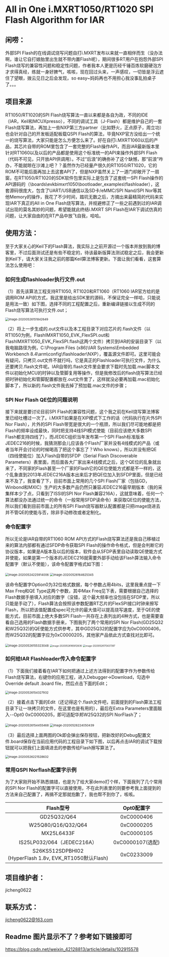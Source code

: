 # All in One i.MXRT1050/RT1020 SPI Flash Algorithm for IAR

## 闲唠：		

外部SPI Flash的在线调试烧写问题自打i.MXRT发布以来就一直相伴而生（没办法啊，谁让它自打娘胎里出生就不带内置Flash呢），期间很多RT用户在抱怨外部SPI Flash烧写的兼容性问题和稳定性问题，作者我本人更是历经千锤百炼软磨硬泡方才求得真经，练就一身好脾气，咳咳，现在回过头来，一声感叹，一切皆是浮云遮住了望眼，拨云见日之后会发现，so easy~妈妈再也不用担心我没事乱拍桌子了。。。

## 项目来源

RT1050/RT1020的SPI Flash烧写算法一直以来都是各自为政，不同的IDE（IAR，Keil和MCUXpresso），不同的调试工具（J-Flash）都是维护自己的一套Flash烧写算法，再加上一些NXP第三方partner（比如野火，正点原子，周立功）也会针对自己的开发板适配板载QSPI Flash的算法，毕竟NXP官方没给出一个统一的烧写算法，大家只能是怎么方便怎么来了。好在自打i.MXRT1060以后的产品，其芯片自带的ROM里包含了一套完整的Flash操作API，而且IAR最新版本里针对RT1060以及以后的产品都是使用这个标准统一的API来操作外部SPI Flash（代码不可见，只开放API供调用）。不过“后浪”的确弥补了这个缺憾，那“前浪”咋办，不能就晾在沙滩上吧？？虽然作为已经量产很久的RT1050/RT1020，它的ROM不可能后面再加上去这套API了，但是NXP虽然关上了一道门却敞开了一扇窗，在RT1050/RT1020的SDK软件包里实际上是包含了这套统一SPI Flash操作的API源码的（\boards\evkbimxrt1050\bootloader_examples\flashloader），这套源码很庞大，包含了UART/USB通信以及SD卡/eMMC/SPI Nand/SPI Nor等其他Memory的操作，我花了不少时间，踏坑无数之后，方摘出来最精简的代码来实现IAR下真正的All in One Flash烧写算法，并规避修正了一些之前遇到过的IAR调试出现的莫名其妙的问题，希望能就此终结i.MXRT SPI Flash在IAR下调试仿真的问题，让大家自由的在RT产品中放飞自我，哈哈。

## 使用方法：

至于大家关心的Keil下的Flash算法，我实际上之前开源过一个版本并放到我的博客里，不过后面测试还是有些不稳定的，待该最新版算法测试稳定之后，我会更新到Keil下，请大家关注我之前的那篇Keil算法博客更新。下面让我们看看，这套算法怎么使用吧：

### 如何生成flashloader执行文件.out

（1）首先该算法工程支持RT1050, RT1020和RT1060（RT1060 IAR官方给的是调用ROM API的方式，我这里是给出SDK里的源码，不保证完全一样哈，只能说是用法一致）如下图，选择不同的工程配置之后，重新编译链接以生成不同的Flash烧写算法可执行文件.out；

<img src="https://github.com/jicheng0622/All-in-One-Flash-Algorithm-for-RT1050-RT1020/blob/master/IAR/Figures/image-20200526151842649.png" alt="image-20200526151842649" style="zoom: 67%;" />

（2）将上一步生成的.out文件以及本工程目录下对应芯片的.flash文件（以RT1050为例，FlashIMXRT1050_EVK_FlexSPI.out和FlashIMXRT1050_EVK_FlexSPI.flash这两个文件）拷贝到IAR的安装目录下（以我电脑路径为例，C:\Program Files (x86)\IAR Systems\Embedded Workbench 8.4\arm\config\flashloader\NXP），覆盖源文件即可。这里可能会有疑问，只拷贝.out文件不就行吗，它是真正的Flashloader可执行文件，为什么还要拷贝.flash文件呢。IAR自带的.flash文件里会要求下载时先加载.mac脚本文件以初始化MCU的时钟以及管脚复用等操作，但是我修改后的flash烧写算法已经把时钟初始化和管脚配置都放在.out文件里了，这样就没必要再加载.mac初始化脚本了，所以新的.flash文件我去掉了预加载.mac文件的步骤；

### SPI Nor Flash QE位的问题说明

接下来就是要讨论目前SPI Flash的兼容性问题，这个我之前在Keil烧写算法博客里已经吐槽过一次了。i.MXRT如果是在XIP模式下工作的话（代码执行在片外SPI Nor Flash），片外的SPI Flash带宽是很大的一个瓶颈，所以我们尽可能地都是把Flash的频率设成最快，同时把支持4线SPI模式使能（目前应该绝大多数SPI Flash都支持四线了），而JEDEC组织当年发布第一个SPI Flash标准版本JEDEC216的时候，我猜测那会儿应该各个Flash厂家并没有4线模式的产品（或者当年开会讨论的时候喝高了把这个事忘了？Who knows），所以并没有把QE（四线使能位）加入Flash自带的SFDP（Serial Flash Discoverable Parameters）表里面，而后面各大厂家出来4线模式之后，这个QE位的乱象就出来了，不同家的Flash甚至一个厂家的Flash它的QE位使能方式都是不一样的，这个乱象直到2013年JEDEC216A版本出来后才把QE位加入到SFDP里面，但是已经来不及了，我查看了下，目前市面上常用的几个SPI Flash厂家（包括GD，Winbond和MXIC）生产的大多数产品仍然只兼容JEDEC216最早期版本（我的采集样本少了点，只看到了ISSI的SPI Nor Flash兼容216A），这就意味着，任何一个算法都没办法通过统一的命令（一般常用SFDP读命令）来获取QE位的使能方法，所以我们看到目前市面上的所有SPI Flash烧写器默认配置都是只把image烧进去并不管QE的使能与否，除非手动修改或者定制化。

### 命令配置字

所以无论是IAR自带的RT1060 ROM API方式的Flash烧写算法还是我自己移植过来的算法内部都有通过SFDP命令获取SPI Flash的操作命令格式，但是会判断它的协议版本，如果是A版本及以后的版本，软件会从SFDP表里自动读取QE使能方式并使能，如果是第一个版本的JEDEC216就需要外部手动给该Flash算法输入命令配置字（默认不使能），该命令配置字格式如下图：

<img src="https://github.com/jicheng0622/All-in-One-Flash-Algorithm-for-RT1050-RT1020/blob/master/IAR/Figures/image-20200524225914006.png" alt="image-20200524225914006" style="zoom: 67%;" />

<img src="https://github.com/jicheng0622/All-in-One-Flash-Algorithm-for-RT1050-RT1020/blob/master/IAR/Figures/image-20200526164625345.png" alt="image-20200526164625345" style="zoom:67%;" />

该命令配置字Option0为32位格式数据，每个参数占用4bits，这里我重点提一下Max Freq和QE Type这两个参数，其中Max Freq见下表，需要根据自己选择的Flash数据手册填入对应的数字（没错，这个最大频率也没包括在SFDP里，所以只能是手动了），Flash算法会按照该参数配置RT芯片的FlexSPI接口时钟来擦写Flash，所以把该值配置成spec可允许的最大值可以提高烧写速度，至于QE的使能方式，目前市面上绝大多数SPI Flash一共存在上表列出的4种方式，也是需要查看自己选用的Flash数据手册来，下图我列了两个常用的SPI Nor Flash(GD25Q32和W25Q32)的QE使能方式供参考，其中GD25Q32的配置字应为0xC0000406，而W25Q32的配置字应为0xC0000205，其他家产品依此方式查找对比即可。

<img src="https://github.com/jicheng0622/All-in-One-Flash-Algorithm-for-RT1050-RT1020/blob/master/IAR/Figures/image-20200526155323048.png" alt="image-20200526155323048" style="zoom:67%;" />

<img src="https://github.com/jicheng0622/All-in-One-Flash-Algorithm-for-RT1050-RT1020/blob/master/IAR/Figures/image-20200526165812636.png" alt="image-20200526165812636" style="zoom:50%;" />

<img src="https://github.com/jicheng0622/All-in-One-Flash-Algorithm-for-RT1050-RT1020/blob/master/IAR/Figures/image-20200526170437397.png" alt="image-20200526170437397" style="zoom:50%;" />

### 如何给IAR Flashloader传入命令配置字

（1）下面我们接着看在IAR下如何把通过上述方法得到的配置字作为参数传给Flash烧写算法，右键你的应用工程，进入Debugger->Download，勾选中Override default .board file，然后点击下面的Edit；

<img src="https://github.com/jicheng0622/All-in-One-Flash-Algorithm-for-RT1050-RT1020/blob/master/IAR/Figures/image-20200526154327932.png" alt="image-20200526154327932" style="zoom:67%;" />

（2）接着点击下面的Edit（还记得这个.flash文件吧，前面提到的Flash算法工程目录下让一块拷贝的文件，在这里也是有用的），最后在Extra Parameters里面敲入--Opt0 0xC0000205，即可适配华邦W25Q32的SPI NorFlash了；

<img src="https://github.com/jicheng0622/All-in-One-Flash-Algorithm-for-RT1050-RT1020/blob/master/IAR/Figures/image-20200526154455468.png" alt="image-20200526154455468" style="zoom: 67%;" />

<img src="https://github.com/jicheng0622/All-in-One-Flash-Algorithm-for-RT1050-RT1020/blob/master/IAR/Figures/image-20200526224050439.png" alt="image-20200526224050439" style="zoom:67%;" />

（3）最后选择上面两图的Ok即会弹出保存按钮，把新改好的Debug配置文件.board保存在当前应用代码的工程目录下如下图，以后再点击IAR的调试下载按钮就可以把我们上面填进去的参数传给Flash擦写算法了。

<img src="https://github.com/jicheng0622/All-in-One-Flash-Algorithm-for-RT1050-RT1020/blob/master/IAR/Figures/image-20200526221528632.png" alt="image-20200526221528632" style="zoom:67%;" />

### 常用QSPI Norflash配置字示例

为了大家刚开始不熟悉搞错，也是为了给大家demo打个样，下面我列了几个常用的SPI Nor Flash的配置字可以直接使用，不在此列表里的则要参考我上面提到的方法来自己配置了，再搞不定那就抱歉了，我也帮不到你了，咳咳。

|                          Flash型号                           |    Opt0配置字    |
| :----------------------------------------------------------: | :--------------: |
|                         GD25Q32/Q64                          |    0xC0000406    |
|                      W25Q80/Q16/Q32/Q64                      |    0xC0000205    |
|                          MX25L6433F                          |    0xC0000105    |
|                  IS25LP032/064（JEDEC216A）                  | 0xC0000107(选配) |
| S26KS512SDPBHI02<br />(HyperFlash 1.8v, EVK_RT1050默认Flash) |    0xC0233009    |

## 项目维护者：

jicheng0622

## 联系方式：

jicheng0622@163.com

## Readme 图片显示不了？参考如下链接即可
https://blog.csdn.net/weixin_42128813/article/details/102915578
